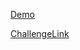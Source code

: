 [Demo](https://profile-card-component-front-end-mentor-organic-042.vercel.app/)

[ChallengeLink](https://www.frontendmentor.io/challenges/profile-card-component-cfArpWshJ)
